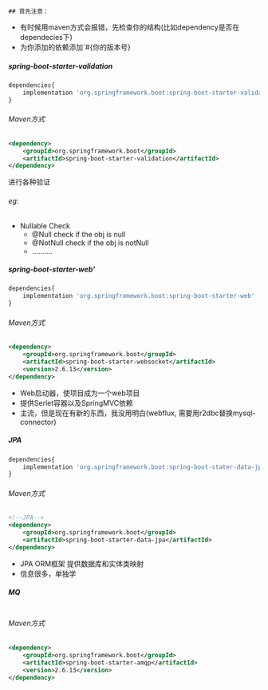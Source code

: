 	## 首先注意：
- 有时候用maven方式会报错，先检查你的结构(比如dependency是否在dependecies下)
- 为你添加的依赖添加`<version>#{你的版本号}</version>
##### spring-boot-starter-validation
```js
dependencies{
	implementation 'org.springframework.boot:spring-boot-starter-validation'
}
```
###### Maven方式
```xml
<dependency>  
	<groupId>org.springframework.boot</groupId>  
	<artifactId>spring-boot-starter-validation</artifactId>  
</dependency>
```
进行各种验证
###### eg:
- Nullable Check
	- @Null          check if the obj is null
	- @NotNull       check if the obj is notNull
	- ..........
#####  spring-boot-starter-web'
```js
dependencies{
	implementation 'org.springframework.boot:spring-boot-starter-web'
}
```
###### Maven方式
```xml
<dependency>  
	<groupId>org.springframework.boot</groupId>  
	<artifactId>spring-boot-starter-websocket</artifactId>  
	<version>2.6.13</version>  
</dependency>
```

- Web启动器，使项目成为一个web项目
- 提供Serlet容器以及SpringMVC依赖
- 主流，但是现在有新的东西，我没用明白(webflux, 需要用r2dbc替换mysql-connector)

##### JPA
```js
dependencies{
	implementation 'org.springframework.boot:spring-boot-stater-data-jpa'
}

```
###### Maven方式
```xml
<!--JPA-->
<dependency>
	<groupId>org.springframework.boot</groupId>
    <artifactId>spring-boot-starter-data-jpa</artifactId>
</dependency>
```
- JPA ORM框架 提供数据库和实体类映射
- 信息很多，单独学

##### MQ
```js

```
###### Maven方式
```xml
<dependency>  
	<groupId>org.springframework.boot</groupId>  
	<artifactId>spring-boot-starter-amqp</artifactId>  
	<version>2.6.13</version>  
</dependency>
```






